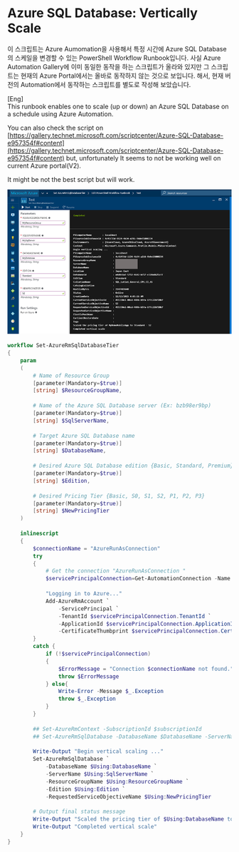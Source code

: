 # Azure SQL Database: Vertically Scale

이 스크립트는 Azure Aumomation을 사용해서 특정 시간에 Azure SQL Database의 스케일을 변경할 수 있는 PowerShell Workflow Runbook입니다. 사실 Azure Automation Gallery에 이미 동일한 동작을 하는 스크립트가 올라와 있지만 그 스크립트는 현재의 Azure Portal에서는 올바로 동작하지 않는 것으로 보입니다. 해서, 현재 버전의 Automation에서 동작하는 스크립트를 별도로 작성해 보았습니다.

[Eng]   
This runbook enables one to scale (up or down) an Azure SQL Database on a schedule using Azure Automation.

You can also check the script on [https://gallery.technet.microsoft.com/scriptcenter/Azure-SQL-Database-e957354f#content](https://gallery.technet.microsoft.com/scriptcenter/Azure-SQL-Database-e957354f#content)
but, unfortunately It seems to not be working well on current Azure portal(V2).  

It might be not the best script but will work.

![images/azureDbScaleVertially.png](images/azureDbScaleVertially.png)

```powershell
workflow Set-AzureRmSqlDatabaseTier
{
	param
	(
        # Name of Resource Group
	    [parameter(Mandatory=$true)] 
	    [string] $ResourceGroupName,

	    # Name of the Azure SQL Database server (Ex: bzb98er9bp)
	    [parameter(Mandatory=$true)] 
	    [string] $SqlServerName,
	
	    # Target Azure SQL Database name 
	    [parameter(Mandatory=$true)] 
	    [string] $DatabaseName,
	
	    # Desired Azure SQL Database edition {Basic, Standard, Premium}
	    [parameter(Mandatory=$true)] 
	    [string] $Edition,
	
	    # Desired Pricing Tier {Basic, S0, S1, S2, P1, P2, P3}
	    [parameter(Mandatory=$true)] 
	    [string] $NewPricingTier
    )

	inlinescript
	{
	    $connectionName = "AzureRunAsConnection"
	    try
	    {
	        # Get the connection "AzureRunAsConnection "
	        $servicePrincipalConnection=Get-AutomationConnection -Name $connectionName         
	
	        "Logging in to Azure..."
	        Add-AzureRmAccount `
	            -ServicePrincipal `
	            -TenantId $servicePrincipalConnection.TenantId `
	            -ApplicationId $servicePrincipalConnection.ApplicationId `
	            -CertificateThumbprint $servicePrincipalConnection.CertificateThumbprint 
	    }
	    catch {
	        if (!$servicePrincipalConnection)
	        {
	            $ErrorMessage = "Connection $connectionName not found."
	            throw $ErrorMessage
	        } else{
	            Write-Error -Message $_.Exception
	            throw $_.Exception
	        }
	    }

        ## Set-AzureRmContext -SubscriptionId $subscriptionId
	    ## Set-AzureRmSqlDatabase -DatabaseName $DatabaseName -ServerName $SqlServerName -ResourceGroupName $ResourceGroupName -Edition $Edition -RequestedServiceObjectiveName $NewPricingTier
        
        Write-Output "Begin vertical scaling ..."
        Set-AzureRmSqlDatabase `
            -DatabaseName $Using:DatabaseName `
            -ServerName $Using:SqlServerName `
            -ResourceGroupName $Using:ResourceGroupName `
            -Edition $Using:Edition `
            -RequestedServiceObjectiveName $Using:NewPricingTier

	    # Output final status message
	    Write-Output "Scaled the pricing tier of $Using:DatabaseName to $Using:Edition - $Using:NewPricingTier"
	    Write-Output "Completed vertical scale"
	}
}
```